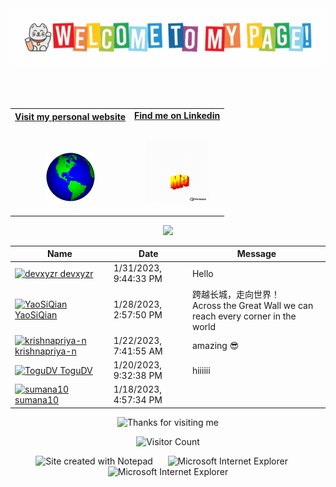<!-- ### Hi there 👋 -->

<!--
**maggiechew/maggiechew** is a ✨ _special_ ✨ repository because its `README.md` (this file) appears on your GitHub profile.

Here are some ideas to get you started:

- 🔭 I’m currently working on ...
- 🌱 I’m currently learning ...
- 👯 I’m looking to collaborate on ...
- 🤔 I’m looking for help with ...
- 💬 Ask me about ...
- 📫 How to reach me: ...
- 😄 Pronouns: ...
- ⚡ Fun fact: ...
-->

<!--

![Snake animation](https://github.com/maggiechew/maggiechew/blob/output/github-contribution-grid-snake.svg)
-->
<!-- "Hero" Header -->
<div align="center">
  <img src="https://github.com/maggiechew/maggiechew/blob/main/Welcome-to-my-page-2-3-2023.gif" style="width: 100vw;" alt="Hi there 👋" />
  <br />
  <br />
<!--   <img height="50" alt="My Name is Livio and I like Node.js" src="images/personal_note.svg" /> -->
  <br />
  <br />

</div>

<!-- Social -->
<table width="100%" align="center">
<tr>
<td align="center">
<a href="https://maggiechew.com">
<strong>Visit my personal website </strong>
<br />
<br />
<br />

<p>

<img alt="Globe" height="80" src="globe.gif">
</a>
</p>

</td>


<td align="center">
<a href="https://www.linkedin.com/in/maggie-chew-00226273/">
<strong>Find me on Linkedin</strong>
<br />
<br />


<p>
<img height="100" alt="Music" src="giphy.gif"> 
</a>
</p>

</td>
</tr>
</table>

<div align="center">
<a href="https://github.com/BrunnerLivio/brunnerlivio/issues/62#issuecomment-new"><img src="images/guestbook.svg"></a> 
</div>

<!-- Guestbook -->
| Name | Date | Message |
|---|---|---|
| <a href="https://github.com/devxyzr"><img width="24" src="https://avatars.githubusercontent.com/u/99299512?s=24&u=9c8204e65cdccf34b49ce68350a9e058ef547855&v=4" alt="devxyzr" /> devxyzr</a> |1/31/2023, 9:44:33 PM|Hello|
| <a href="https://github.com/YaoSiQian"><img width="24" src="https://avatars.githubusercontent.com/u/29835749?s=24&v=4" alt="YaoSiQian" /> YaoSiQian</a> |1/28/2023, 2:57:50 PM|跨越长城，走向世界！<br />Across the Great Wall we can reach every corner in the world|
| <a href="https://github.com/krishnapriya-n"><img width="24" src="https://avatars.githubusercontent.com/u/101842284?s=24&u=4f0896da3c4d5201dea78128de97c8234c7ca8c2&v=4" alt="krishnapriya-n" /> krishnapriya-n</a> |1/22/2023, 7:41:55 AM|amazing 😎|
| <a href="https://github.com/ToguDV"><img width="24" src="https://avatars.githubusercontent.com/u/45081449?s=24&v=4" alt="ToguDV" /> ToguDV</a> |1/20/2023, 9:32:38 PM|hiiiiii|
| <a href="https://github.com/sumana10"><img width="24" src="https://avatars.githubusercontent.com/u/63727050?s=24&u=762893dd49cb83c73662f7f7be74d27a43d03a61&v=4" alt="sumana10" /> sumana10</a> |1/18/2023, 4:57:34 PM||
<!-- /Guestbook -->

<!-- Footer -->

<div align="center">

<img height="120" alt="Thanks for visiting me" width="100%" src="https://raw.githubusercontent.com/BrunnerLivio/brunnerlivio/master/images/marquee.svg" />
<br />

![Visitor Count](https://profile-counter.glitch.me/brunnerlivio/count.svg)


<img src="https://raw.githubusercontent.com/BrunnerLivio/brunnerlivio/master/images/notepad.gif" alt="Site created with Notepad" height="30" />
<!-- "margin-right: whatever;" -->
<span>&nbsp;&nbsp;&nbsp;&nbsp;</span>  
<img src="https://raw.githubusercontent.com/BrunnerLivio/brunnerlivio/master/images/ie_logo.gif" alt="Microsoft Internet Explorer" />
<span>&nbsp;&nbsp;&nbsp;&nbsp;</span>  
<img src="https://raw.githubusercontent.com/BrunnerLivio/brunnerlivio/master/images/noframes.gif" alt="Microsoft Internet Explorer" />

</div>
